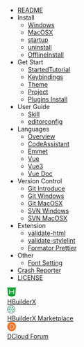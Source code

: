 * [README](/README.md)
* Install
    * [Windows](/Tutorial/install/windows.md)
    * [MacOSX](/Tutorial/install/macosx.md)
    * [startup](/Tutorial/startup.md)
    * [uninstall](/Tutorial/uninstall.md)
    * [OfflineInstall](/Tutorial/OfflineInstall.md)
* Get Start
    * [StartedTutorial](/Tutorial/StartedTutorial.md)
    * [Keybindings](/Tutorial/keybindings.md)
    * [Theme](/Tutorial/themes.md)
    * [Project](/Tutorial/project.md)
    * [Plugins Install](Tutorial/PluginsInstall.md)
* User Guide
    * [Skill](/Tutorial/UserGuide/skill.md)
    * [editorconfig](/Tutorial/UserGuide/editorconfig.md)
* Languages
    * [Overview](/Tutorial/Language/Overview.md)
    * [CodeAssistant](/Tutorial/Language/CodeAssistant.md)
    * [Emmet](/Tutorial/Language/emmet)
    * [Vue](/Tutorial/Language/vue.md)
    * [Vue3](/Tutorial/Language/vue-next.md)
    * [Vue Doc](/Tutorial/Language/vuedoc.md)
* Version Control
    * [Git Introduce](/Tutorial/SourceControl/Git/README.md)
    * [Git Windows](/Tutorial/SourceControl/Git/Windows.md)
    * [Git MacOSX](/Tutorial/SourceControl/Git/MacOSX.md)
    * [SVN Windows](/Tutorial/SourceControl/SVN/Windows.md)
    * [SVN MacOSX](/Tutorial/SourceControl/SVN/MacOSX.md)
* Extension
    * [validate-html](/Tutorial/extension/validate-html.md)
    * [validate-stylelint](/Tutorial/extension/validate-stylelint.md)
    * [Formator Prettier](/Tutorial/extension/prettier.md)
* Other
    * [Font Setting](/Tutorial/settings/font.md)
* [Crash Reporter](/Tutorial/CrashReporter.md)
* [LICENSE](/license.md)
<div class="contact-box">
  <a href="https://www.dcloud.io/hbuilderx.html" target="_blank" class="contact-item">
    <img src="/static/favicon/favicon.png" width="20" height="21">
    <div class="contact-smg">
      <div>HBuilderX</div>
    </div>
  </a>
  <a href="https://ext.dcloud.net.cn/?cat1=1&cat2=11&orderBy=TotalDownload" target="_blank" class="contact-item">
    <img src="/static/favicon/market.png" width="18" height="18">
    <div class="contact-smg">
      <div>HBuilderX Marketplace</div>
    </div>
  </a>
  <a href="https://ask.dcloud.net.cn/explore/" target="_blank" class="contact-item">
    <img src="/static/icon/ask.png" width="20" height="21">
    <div class="contact-smg">
      <div>DCloud Forum</div>
    </div>
  </a>
</div>

